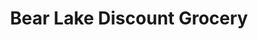 ---
title: "Bear Lake Discount Grocery"
url: /bear-lake/bear-lake-discount-grocery/
shop: supermarket
---
